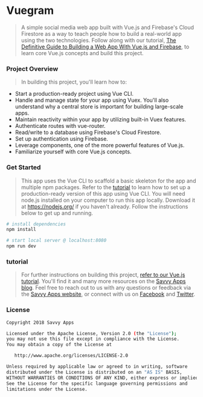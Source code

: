 # Vuegram

> A simple social media web app built with Vue.js and Firebase's Cloud Firestore as a way to teach people how to build a real-world app using the two technologies. Follow along with our tutorial, [The Definitive Guide to Building a Web App With Vue.js and Firebase](http://savvyapps.com/blog/definitive-guide-building-web-app-vuejs-firebase), to learn core Vue.js concepts and build this project.

### Project Overview

> In building this project, you'll learn how to:

* Start a production-ready project using Vue CLI.
* Handle and manage state for your app using Vuex. You'll also understand why a central store is important for building large-scale apps.
* Maintain reactivity within your app by utilizing built-in Vuex features.
* Authenticate routes with vue-router.
* Read/write to a database using Firebase's Cloud Firestore.
* Set up authentication using Firebase.
* Leverage components, one of the more powerful features of Vue.js.
* Familiarize yourself with core Vue.js concepts.

### Get Started

> This app uses the Vue CLI to scaffold a basic skeleton for the app and multiple npm packages. Refer to the [tutorial](http://savvyapps.com/blog/definitive-guide-building-web-app-vuejs-firebase) to learn how to set up a production-ready version of this app using Vue CLI. You will need node.js installed on your computer to run this app locally. Download it at https://nodejs.org/ if you haven't already. Follow the instructions below to get up and running.

``` bash
# install dependencies
npm install

# start local server @ localhost:8080
npm run dev
```
### tutorial

> For further instructions on building this project, [refer to our Vue.js tutorial](http://savvyapps.com/blog/definitive-guide-building-web-app-vuejs-firebase). You'll find it and many more resources on the [Savvy Apps blog](https://savvyapps.com/blog). Feel free to reach out to us with any questions or feedback via the [Savvy Apps website](https://savvyapps.com/), or connect with us on [Facebook](https://www.facebook.com/savvyapps/) and [Twitter](https://twitter.com/savvyapps).

### License

``` bash
Copyright 2018 Savvy Apps

Licensed under the Apache License, Version 2.0 (the "License");
you may not use this file except in compliance with the License.
You may obtain a copy of the License at

   http://www.apache.org/licenses/LICENSE-2.0

Unless required by applicable law or agreed to in writing, software
distributed under the License is distributed on an "AS IS" BASIS,
WITHOUT WARRANTIES OR CONDITIONS OF ANY KIND, either express or implied.
See the License for the specific language governing permissions and
limitations under the License.
```
